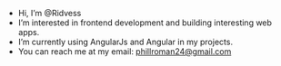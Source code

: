 - Hi, I’m @Ridvess
- I’m interested in frontend development and building interesting web apps.
- I’m currently using AngularJs and Angular in my projects.
- You can reach me at my email: phillroman24@gmail.com

<!---
Ridvess/Ridvess is a ✨ special ✨ repository because its `README.md` (this file) appears on your GitHub profile.
You can click the Preview link to take a look at your changes.
--->
